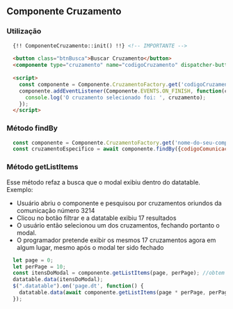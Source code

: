 ## Componente Cruzamento

### Utilização

  ```html
    {!! ComponenteCruzamento::init() !!} <!-- IMPORTANTE -->
    
    <button class="btnBusca">Buscar Cruzamento</button>
    <componente type="cruzamento" name="codigoCruzamento" dispatcher-button=".btnBusca" />
    
    <script>
      const componente = Componente.CruzamentoFactory.get('codigoCruzamento');
      componente.addEventListener(Componente.EVENTS.ON_FINISH, function(cruzamento) {
        console.log('O cruzamento selecionado foi: ', cruzamento);
      });
    </script>
  ```
  
  ### Método findBy

  ```javascript
    const componente = Componente.CruzamentoFactory.get('nome-do-seu-componente');
    const cruzamentoEspecifico = await componente.findBy({codigoComunicacao: 198564}); 
  ```

### Método getListItems
Esse método refaz a busca que o modal exibiu dentro do datatable. Exemplo:
 - Usuário abriu o componente e pesquisou por cruzamentos oriundos da comunicação número 3214
 - Clicou no botão filtrar e a datatable exibiu 17 resultados
 - O usuário então selecionou um dos cruzamentos, fechando portanto o modal.
 - O programador pretende exibir os mesmos 17 cruzamentos agora em algum lugar, mesmo após o modal ter sido fechado


  ```javascript
    let page = 0;
    let perPage = 10;
    const itensDoModal = componente.getListItems(page, perPage); //obtem os primeiros 10 ítens
    datatable.data(itensDoModal);
    $(".datatable").on('page.dt', function() {
      datatable.data(await componente.getListItems(page * perPage, perPage)).draw();
    });
  ```
